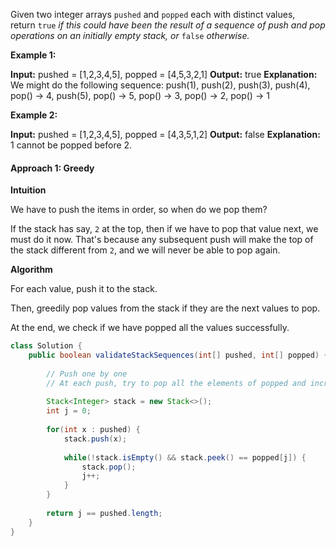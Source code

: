 Given two integer arrays `pushed` and `popped` each with distinct values, return `true` _if this could have been the result of a sequence of push and pop operations on an initially empty stack, or_ `false` _otherwise._

**Example 1:**

**Input:** pushed = [1,2,3,4,5], popped = [4,5,3,2,1]
**Output:** true
**Explanation:** We might do the following sequence:
push(1), push(2), push(3), push(4),
pop() -> 4,
push(5),
pop() -> 5, pop() -> 3, pop() -> 2, pop() -> 1

**Example 2:**

**Input:** pushed = [1,2,3,4,5], popped = [4,3,5,1,2]
**Output:** false
**Explanation:** 1 cannot be popped before 2.

#### Approach 1: Greedy

**Intuition**

We have to push the items in order, so when do we pop them?

If the stack has say, `2` at the top, then if we have to pop that value next, we must do it now. That's because any subsequent push will make the top of the stack different from `2`, and we will never be able to pop again.

**Algorithm**

For each value, push it to the stack.

Then, greedily pop values from the stack if they are the next values to pop.

At the end, we check if we have popped all the values successfully.

```java
class Solution {
    public boolean validateStackSequences(int[] pushed, int[] popped) {
        
        // Push one by one
        // At each push, try to pop all the elements of popped and increment the counter
        
        Stack<Integer> stack = new Stack<>();
        int j = 0;
        
        for(int x : pushed) {
            stack.push(x);
            
            while(!stack.isEmpty() && stack.peek() == popped[j]) {
                stack.pop();
                j++;
            }
        }
        
        return j == pushed.length;
    }
}
```

